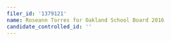 ```yaml
---
filer_id: '1379121'
name: Roseann Torres for Oakland School Board 2016
candidate_controlled_id: ''
---
```


